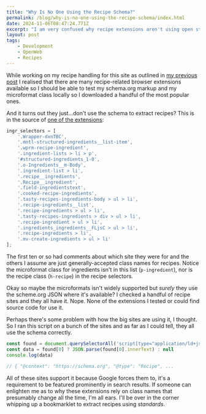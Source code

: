 ```yaml
---
title: "Why Is No One Using the Recipe Schema?"
permalink: /blog/why-is-no-one-using-the-recipe-schema/index.html
date: 2024-11-06T08:47:24.771Z
excerpt: "I am very confused why recipe extensions aren't using open standards that everyone supports"
layout: post
tags:
    - Development
    - OpenWeb
    - Recipes
---
```


While working on my recipe handling for this site as outlined in [my previous post](https://rknight.me/blog/thinking-about-recipe-formats-more-than-anyone-should/) I realised that there are many recipe-related browser extensions available so I should be able to test my schema.org markup and my microformat class locally so I downloaded a handful of the most popular ones.

And it turns out they just...don't use the schema to extract recipes? This is in the source of [one of the extensions](https://github.com/bradenzingler/recipe_extractor/blob/master/content.js):

```js
ingr_selectors = [
    '.Wrapper-dxnTBC',                          
    '.mntl-structured-ingredients__list-item',  
    '.wprm-recipe-ingredient',                  
    '.ingredient-lists > li > p',               
    '#structured-ingredients_1-0',              
    '.o-Ingredients__m-Body',                   
    '.ingredient-list > li',                         
    '.recipe__ingredients',                     
    '.Recipe__ingredient',
    '.field-ingredientstext',                   
    '.cooked-recipe-ingredients',               
    '.tasty-recipes-ingredients-body > ul > li', 
    '.recipe-ingredients__list',                
    '.recipe-ingredients > ul > li',            
    '.tasty-recipes-ingredients > div > ul > li',
    '.recipe-ingredient > ul > li',
    '.ingredients_ingredients__FLjsC > ul > li',
    '.recipe-ingredients > li',
    '.mv-create-ingredients > ul > li'
];
```

The first ten or so had comments about which site they were for and the others I assume are just generally-accepted class names for recipes. Notice the microformat class for ingredients isn't in this list (`p-ingredient`), nor is the recipe class (`h-recipe`) in the recipe selectors.

Okay so maybe the microformats isn't widely supported but _surely_ they use the scheme.org JSON where it's available? I checked a handful of recipe sites and they all have it. Nope. None of the extensions I tested or could find source code for use it.

Perhaps there's some problem with how the big sites are using it, I thought. So I ran this script on a bunch of the sites and as far as I could tell, they all use the schema correctly.

```js
const found = document.querySelectorAll('script[type="application/ld+json"]')
const data = found[0] ? JSON.parse(found[0].innerText) : null
console.log(data)

// { "@context": "https://schema.org", "@type": "Recipe", ...
```

All of these sites support it because Google forces them to, it's a requirement to be featured prominently in search results. If someone can enlighten me as to why these extensions rely on class names that presumably change all the time, I'm all ears. I'll be over in the corner whipping up a bookmarklet to extract recipes using _standards_.